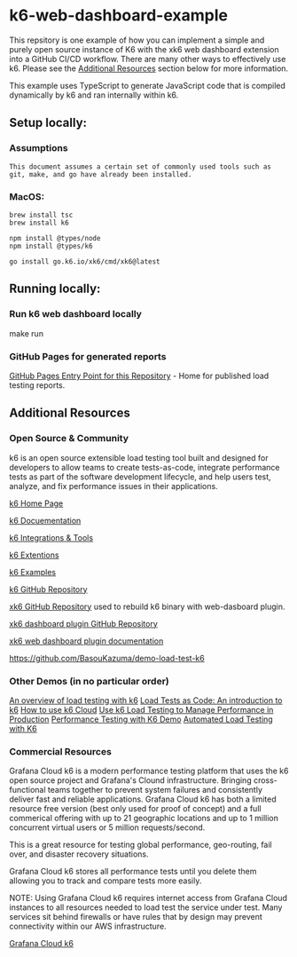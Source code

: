 # k6-web-dashboard-example

This repsitory is one example of how you can implement a simple and purely open source instance of K6 with the xk6 web dashboard extension into a GitHub CI/CD workflow.  There are many other ways to effectively use k6.  Please see the [Additional Resources](#additional-resources) section below for more information.

This example uses TypeScript to generate JavaScript code that is compiled dynamically by k6 and ran internally within k6.


## Setup locally:

### Assumptions

    This document assumes a certain set of commonly used tools such as git, make, and go have already been installed.

### MacOS:

    brew install tsc
    brew install k6

    npm install @types/node
    npm install @types/k6

    go install go.k6.io/xk6/cmd/xk6@latest


## Running locally:

### Run k6 web dashboard locally
make run

### GitHub Pages for generated reports

[GitHub Pages Entry Point for this Repository](https://mdonahue-godaddy.github.io/k6-web-dashboard-example/) - Home for published load testing reports.


## Additional Resources

### Open Source & Community

k6 is an open source extensible load testing tool built and designed for developers to allow teams to create tests-as-code, integrate performance tests as part of the software development lifecycle, and help users test, analyze, and fix performance issues in their applications.

[k6 Home Page](https://k6.io/)

[k6 Docuementation](https://grafana.com/docs/k6/latest/)

[k6 Integrations & Tools](https://k6.io/docs/integrations/)

[k6 Extentions](https://k6.io/docs/extensions/)

[k6 Examples](https://k6.io/docs/examples/)

[k6 GitHub Repository](https://github.com/grafana/k6)

[xk6 GitHub Repository](https://github.com/grafana/xk6)    used to rebuild k6 binary with web-dasboard plugin.

[xk6 dashboard plugin GitHub Repository](https://github.com/grafana/xk6-dashboard)

[xk6 web dashboard plugin documentation](https://github.com/grafana/xk6-dashboard/blob/master/cmd/k6-web-dashboard/README.md)

https://github.com/BasouKazuma/demo-load-test-k6


### Other Demos (in no particular order)

[An overview of load testing with k6](https://www.youtube.com/watch?v=ncxCIuo5tUU)
[Load Tests as Code: An introduction to k6](https://www.youtube.com/watch?v=Y2ba-mhNV90)
[How to use k6 Cloud](https://www.youtube.com/watch?v=eCv1XshEpDI)
[Use k6 Load Testing to Manage Performance in Production](https://www.youtube.com/watch?v=aC45-LjDueM)
[Performance Testing with K6 Demo](https://www.youtube.com/watch?v=5hYjwKAtewc)
[Automated Load Testing with K6](https://www.youtube.com/watch?v=3TpJItd5JwY)


### Commercial Resources

Grafana Cloud k6 is a modern performance testing platform that uses the k6 open source project and Grafana's Clound infrastructure.  Bringing cross-functional teams together to prevent system failures and consistently deliver fast and reliable applications.  Grafana Cloud k6 has both a limited resource free version (best only used for proof of concept) and a full commerical offering with up to 21 geographic locations and up to 1 million concurrent virtual users or 5 million requests/second.

This is a great resource for testing global performance, geo-routing, fail over, and disaster recovery situations.

Grafana Cloud k6 stores all performance tests until you delete them allowing you to track and compare tests more easily.

NOTE: Using Grafana Cloud k6 requires internet access from Grafana Cloud instances to all resources needed to load test the service under test.  Many services sit behind firewalls or have rules that by design may prevent connectivity within our AWS infrastructure.

[Grafana Cloud k6](https://grafana.com/docs/grafana-cloud/k6/)
